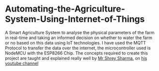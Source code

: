# Automating-the-Agriculture-System-Using-Internet-of-Things
A Smart Agriculture System to analyse the physical parameters of the farm in real-time and taking an informed decision on whether to water the farm or no based on this data using IoT technologies. I have used the MQTT Protocol to transfer the data over the internet, the microcontroller used is NodeMCU with the ESP8266 Chip. The concepts required to create this project are taught and explained really well by [Mr Shrey Sharma.](https://www.linkedin.com/in/sharmashrey48/) on [his youtube channel](https://www.youtube.com/channel/UCQMqxNnYvxUZTvXljpBrZqA)

